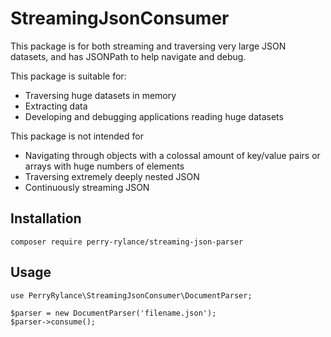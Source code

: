 # StreamingJsonConsumer
This package is for both streaming and traversing very large JSON datasets, and has JSONPath to help navigate and debug.

This package is suitable for:

- Traversing huge datasets in memory
- Extracting data
- Developing and debugging applications reading huge datasets

This package is not intended for

- Navigating through objects with a colossal amount of key/value pairs or arrays with huge numbers of elements
- Traversing extremely deeply nested JSON
- Continuously streaming JSON

## Installation
`composer require perry-rylance/streaming-json-parser`

## Usage
```
use PerryRylance\StreamingJsonConsumer\DocumentParser;

$parser = new DocumentParser('filename.json');
$parser->consume();
```
